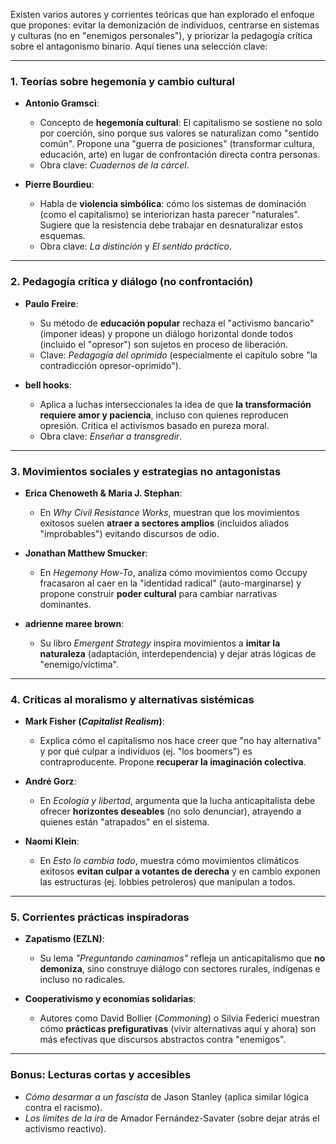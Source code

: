 Existen varios autores y corrientes teóricas que han explorado el enfoque que propones: evitar la demonización de individuos, centrarse en sistemas y culturas (no en "enemigos personales"), y priorizar la pedagogía crítica sobre el antagonismo binario. Aquí tienes una selección clave:

---
### **1. Teorías sobre hegemonía y cambio cultural**  
- **Antonio Gramsci**:  
  - Concepto de **hegemonía cultural**: El capitalismo se sostiene no solo por coerción, sino porque sus valores se naturalizan como "sentido común". Propone una "guerra de posiciones" (transformar cultura, educación, arte) en lugar de confrontación directa contra personas.  
  - Obra clave: *Cuadernos de la cárcel*.  

- **Pierre Bourdieu**:  
  - Habla de **violencia simbólica**: cómo los sistemas de dominación (como el capitalismo) se interiorizan hasta parecer "naturales". Sugiere que la resistencia debe trabajar en desnaturalizar estos esquemas.  
  - Obra clave: *La distinción* y *El sentido práctico*.  

---
### **2. Pedagogía crítica y diálogo (no confrontación)**  
- **Paulo Freire**:  
  - Su método de **educación popular** rechaza el "activismo bancario" (imponer ideas) y propone un diálogo horizontal donde todos (incluido el "opresor") son sujetos en proceso de liberación.  
  - Clave: *Pedagogía del oprimido* (especialmente el capítulo sobre "la contradicción opresor-oprimido").  

- **bell hooks**:  
  - Aplica a luchas interseccionales la idea de que **la transformación requiere amor y paciencia**, incluso con quienes reproducen opresión. Critica el activismos basado en pureza moral.  
  - Obra clave: *Enseñar a transgredir*.  

---
### **3. Movimientos sociales y estrategias no antagonistas**  
- **Erica Chenoweth & Maria J. Stephan**:  
  - En *Why Civil Resistance Works*, muestran que los movimientos exitosos suelen **atraer a sectores amplios** (incluidos aliados "improbables") evitando discursos de odio.  

- **Jonathan Matthew Smucker**:  
  - En *Hegemony How-To*, analiza cómo movimientos como Occupy fracasaron al caer en la "identidad radical" (auto-marginarse) y propone construir **poder cultural** para cambiar narrativas dominantes.  

- **adrienne maree brown**:  
  - Su libro *Emergent Strategy* inspira movimientos a **imitar la naturaleza** (adaptación, interdependencia) y dejar atrás lógicas de "enemigo/víctima".  

---
### **4. Críticas al moralismo y alternativas sistémicas**  
- **Mark Fisher (*Capitalist Realism*)**:  
  - Explica cómo el capitalismo nos hace creer que "no hay alternativa" y por qué culpar a individuos (ej. "los boomers") es contraproducente. Propone **recuperar la imaginación colectiva**.  

- **André Gorz**:  
  - En *Ecología y libertad*, argumenta que la lucha anticapitalista debe ofrecer **horizontes deseables** (no solo denunciar), atrayendo a quienes están "atrapados" en el sistema.  

- **Naomi Klein**:  
  - En *Esto lo cambia todo*, muestra cómo movimientos climáticos exitosos **evitan culpar a votantes de derecha** y en cambio exponen las estructuras (ej. lobbies petroleros) que manipulan a todos.  

---
### **5. Corrientes prácticas inspiradoras**  
- **Zapatismo (EZLN)**:  
  - Su lema *"Preguntando caminamos"* refleja un anticapitalismo que **no demoniza**, sino construye diálogo con sectores rurales, indígenas e incluso no radicales.  

- **Cooperativismo y economías solidarias**:  
  - Autores como David Bollier (*Commoning*) o Silvia Federici muestran cómo **prácticas prefigurativas** (vivir alternativas aquí y ahora) son más efectivas que discursos abstractos contra "enemigos".  

---
### **Bonus: Lecturas cortas y accesibles**  
- *Cómo desarmar a un fascista* de Jason Stanley (aplica similar lógica contra el racismo).  
- *Los límites de la ira* de Amador Fernández-Savater (sobre dejar atrás el activismo reactivo).